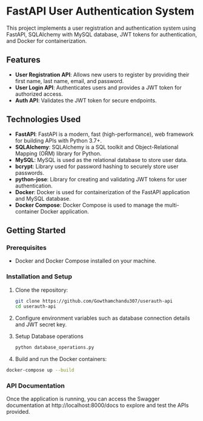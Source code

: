 # FastAPI User Authentication System

This project implements a user registration and authentication system using FastAPI, SQLAlchemy with MySQL database, JWT tokens for authentication, and Docker for containerization.

## Features

- **User Registration API**: Allows new users to register by providing their first name, last name, email, and password.
- **User Login API**: Authenticates users and provides a JWT token for authorized access.
- **Auth API**: Validates the JWT token for secure endpoints.

## Technologies Used

- **FastAPI**: FastAPI is a modern, fast (high-performance), web framework for building APIs with Python 3.7+.
- **SQLAlchemy**: SQLAlchemy is a SQL toolkit and Object-Relational Mapping (ORM) library for Python.
- **MySQL**: MySQL is used as the relational database to store user data.
- **bcrypt**: Library used for password hashing to securely store user passwords.
- **python-jose**: Library for creating and validating JWT tokens for user authentication.
- **Docker**: Docker is used for containerization of the FastAPI application and MySQL database.
- **Docker Compose**: Docker Compose is used to manage the multi-container Docker application.


## Getting Started

### Prerequisites

- Docker and Docker Compose installed on your machine.

### Installation and Setup

1. Clone the repository:

   ```sh
   git clone https://github.com/Gowthamchandu307/userauth-api
   cd userauth-api
   ```
2. Configure environment variables such as database connection details and JWT secret key.

3. Setup Database operations
    ```sh
    python database_operations.py
    ```

4. Build and run the Docker containers:

```sh
docker-compose up --build
```
### API Documentation
Once the application is running, you can access the Swagger documentation at http://localhost:8000/docs to explore and test the APIs provided.




